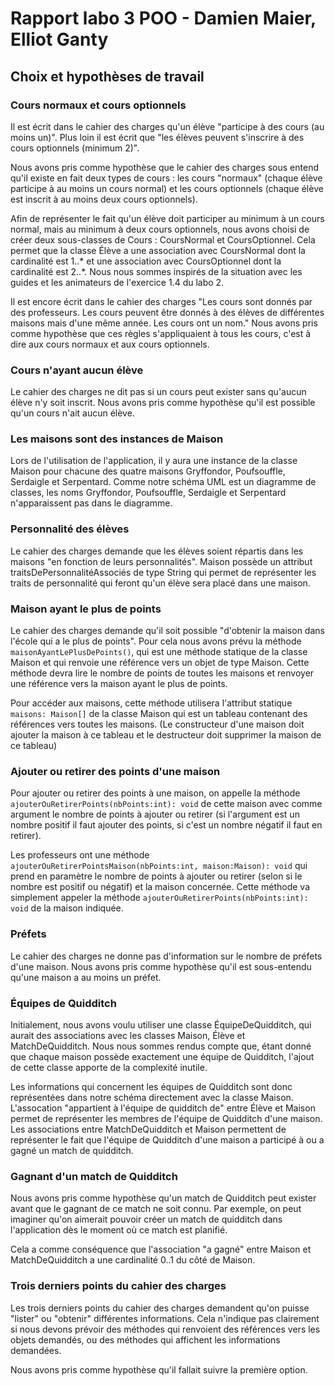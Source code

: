 # Rapport labo 3 POO - Damien Maier, Elliot Ganty

## Choix et hypothèses de travail
### Cours normaux et cours optionnels
Il est écrit dans le cahier des charges qu'un élève "participe à des cours (au moins un)". Plus loin il est écrit que "les élèves peuvent s'inscrire à des cours optionnels (minimum 2)".

Nous avons pris comme hypothèse que le cahier des charges sous entend qu'il existe en fait deux types de cours : les cours "normaux" (chaque élève participe à au moins un cours normal) et les cours optionnels (chaque élève est inscrit à au moins deux cours optionnels).

Afin de représenter le fait qu'un élève doit participer au minimum à un cours normal, mais au minimum à deux cours optionnels, nous avons choisi de créer deux sous-classes de Cours : CoursNormal et CoursOptionnel. Cela permet que la classe Élève a une association avec CoursNormal dont la cardinalité est 1..* et une association avec CoursOptionnel dont la cardinalité est 2..\*. Nous nous sommes inspirés de la situation avec les guides et les animateurs de l'exercice 1.4 du labo 2.

Il est encore écrit dans le cahier des charges "Les cours sont donnés par des professeurs. Les cours peuvent être donnés à des élèves de différentes maisons mais d'une même année. Les cours ont un nom." Nous avons pris comme hypothèse que ces règles s'appliquaient à tous les cours, c'est à dire aux cours normaux et aux cours optionnels.

### Cours n'ayant aucun élève
Le cahier des charges ne dit pas si un cours peut exister sans qu'aucun élève n'y soit inscrit. Nous avons pris comme hypothèse qu'il est possible qu'un cours n'ait aucun élève.

### Les maisons sont des instances de Maison
Lors de l'utilisation de l'application, il y aura une instance de la classe Maison pour chacune des quatre maisons Gryffondor, Poufsouffle, Serdaigle et Serpentard. Comme notre schéma UML est un diagramme de classes, les noms Gryffondor, Poufsouffle, Serdaigle et Serpentard n'apparaissent pas dans le diagramme.

### Personnalité des élèves

Le cahier des charges demande que les élèves soient répartis dans les maisons "en fonction de leurs personnalités". Maison possède un attribut traitsDePersonnalitéAssociés de type String qui permet de représenter les traits de personnalité qui feront qu'un élève sera placé dans une maison.

### Maison ayant le plus de points

Le cahier des charges demande qu'il soit possible "d'obtenir la maison dans l'école qui a le plus de points". Pour cela nous avons prévu la méthode `maisonAyantLePlusDePoints()`, qui est une méthode statique de la classe Maison et qui renvoie une référence vers un objet de type Maison. Cette méthode devra lire le nombre de points de toutes les maisons et renvoyer une référence vers la maison ayant le plus de points.

Pour accéder aux maisons, cette méthode utilisera l'attribut statique `maisons: Maison[]` de la classe Maison qui est un tableau contenant des références vers toutes les maisons. (Le constructeur d'une maison doit ajouter la maison à ce tableau et le destructeur doit supprimer la maison de ce tableau)

### Ajouter ou retirer des points d'une maison

Pour ajouter ou retirer des points à une maison, on appelle la méthode `ajouterOuRetirerPoints(nbPoints:int): void` de cette maison avec comme argument le nombre de points à ajouter ou retirer (si l'argument est un nombre positif il faut ajouter des points, si c'est un nombre négatif il faut en retirer).

Les professeurs ont une méthode `ajouterOuRetirerPointsMaison(nbPoints:int, maison:Maison): void` qui prend en paramètre le nombre de points à ajouter ou retirer (selon si le nombre est positif ou négatif) et la maison concernée. Cette méthode va simplement appeler la méthode `ajouterOuRetirerPoints(nbPoints:int): void` de la maison indiquée.

### Préfets
Le cahier des charges ne donne pas d'information sur le nombre de préfets d'une maison. Nous avons pris comme hypothèse qu'il est sous-entendu qu'une maison a au moins un préfet.


### Équipes de Quidditch
Initialement, nous avons voulu utiliser une classe ÉquipeDeQuidditch, qui aurait des associations avec les classes Maison, Élève et MatchDeQuidditch. Nous nous sommes rendus compte que, étant donné que chaque maison possède exactement une équipe de Quidditch, l'ajout de cette classe apporte de la complexité inutile.

Les informations qui concernent les équipes de Quidditch sont donc représentées dans notre schéma directement avec la classe Maison. L'assocation "appartient à l'équipe de quidditch de" entre Élève et Maison permet de représenter les membres de l'équipe de Quidditch d'une maison. Les associations entre MatchDeQuidditch et Maison permettent de représenter le fait que l'équipe de Quidditch d'une maison a participé à ou a gagné un match de quidditch.

### Gagnant d'un match de Quidditch

Nous avons pris comme hypothèse qu'un match de Quidditch peut exister avant que le gagnant de ce match ne soit connu. Par exemple, on peut imaginer qu'on aimerait pouvoir créer un match de quidditch dans l'application dès le moment où ce match est planifié.

Cela a comme conséquence que l'association "a gagné" entre Maison et MatchDeQuidditch a une cardinalité 0..1 du côté de Maison.

### Trois derniers points du cahier des charges

Les trois derniers points du cahier des charges demandent qu'on puisse "lister" ou "obtenir" différentes informations. Cela n'indique pas clairement si nous devons prévoir des méthodes qui renvoient des références vers les objets demandés, ou des méthodes qui affichent les informations demandées.

Nous avons pris comme hypothèse qu'il fallait suivre la première option.

